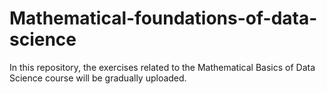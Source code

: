 # Mathematical-foundations-of-data-science
In this repository, the exercises related to the Mathematical Basics of Data Science course will be gradually uploaded.
